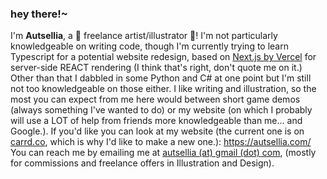 ### hey there!~

I'm **Autsellia**, a 🎨 freelance artist/illustrator 🎨!
I'm not particularly knowledgeable on writing code, though I'm currently trying to learn Typescript for a potential website redesign, based on [Next.js by Vercel](https://nextjs.org/) for server-side REACT rendering (I think that's right, don't quote me on it.) Other than that I dabbled in some Python and C# at one point but I'm still not too knowledgeable on those either. I like writing and illustration, so the most you can expect from me here would between short game demos (always something I've wanted to do) or my website (on which I probably will use a LOT of help from friends more knowledgeable than me... and Google.).
If you'd like you can look at my website (the current one is on [carrd.co](https://carrd.co/), which is why I'd like to make a new one.):
https://autsellia.com/
You can reach me by emailing me at [autsellia (at) gmail (dot) com](mailto:autsellia@gmail.com), (mostly for commissions and freelance offers in Illustration and Design).

<!--
**autsellia/autsellia** is a ✨ _special_ ✨ repository because its `README.md` (this file) appears on your GitHub profile.

Here are some ideas to get you started:

- 🔭 I’m currently working on ...
- 🌱 I’m currently learning ...
- 👯 I’m looking to collaborate on ...
- 🤔 I’m looking for help with ...
- 💬 Ask me about ...
- 📫 How to reach me: ...
- 😄 Pronouns: ...
- ⚡ Fun fact: ...
-->
